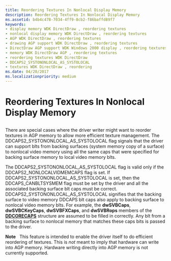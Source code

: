 ```yaml
---
title: Reordering Textures In Nonlocal Display Memory
description: Reordering Textures In Nonlocal Display Memory
ms.assetid: b4b4c478-7034-4ff9-8cb2-f86baffd89f7
keywords:
- display memory WDK DirectDraw , reordering textures
- nonlocal display memory WDK DirectDraw , reordering textures
- AGP WDK DirectDraw , reordering textures
- drawing AGP support WDK DirectDraw , reordering textures
- DirectDraw AGP support WDK Windows 2000 display , reordering textures
- memory WDK DirectDraw AGP , reordering textures
- reordering textures WDK DirectDraw
- DDCAPS2_SYSTONONLOCAL_AS_SYSTOLOCAL
- textures WDK DirectDraw , reordering
ms.date: 04/20/2017
ms.localizationpriority: medium
---
```


# Reordering Textures In Nonlocal Display Memory


## <span id="ddk_reordering_textures_in_nonlocal_display_memory_gg"></span><span id="DDK_REORDERING_TEXTURES_IN_NONLOCAL_DISPLAY_MEMORY_GG"></span>


There are special cases where the driver writer might want to reorder textures in AGP memory to allow more efficient texture management. The DDCAPS2\_SYSTONONLOCAL\_AS\_SYSTOLOCAL flag signals that the driver can support blts from backing surfaces (system memory copy of a surface) to nonlocal video memory using all the same caps that were specified for backing surface memory to local video memory blts.

The DDCAPS2\_SYSTONONLOCAL\_AS\_SYSTOLOCAL flag is valid only if the DDCAPS2\_NONLOCALVIDMEMCAPS flag is set. If DDCAPS2\_SYSTONONLOCAL\_AS\_SYSTOLOCAL is set, then the DDCAPS\_CANBLTSYSMEM flag must be set by the driver and all the associated backing surface blt caps must be correct. DDCAPS2\_SYSTONONLOCAL\_AS\_SYSTOLOCAL signifies that the backing surface to video memory DDCAPS blt caps also apply to backing surface to nonlocal video memory blts. For example, the **dwSVBCaps**, **dwSVBCKeyCaps**, **dwSVBFXCaps**, and **dwSVBRops** members of the [**DDCORECAPS**](/windows/win32/api/ddrawi/ns-ddrawi-_ddcorecaps) structure are assumed to be filled in correctly. Any blt from a backing surface to nonlocal memory that matches these caps bits is passed to the driver.

**Note**   This feature is intended to enable the driver itself to do efficient reordering of textures. This is *not* meant to imply that hardware can write into AGP memory. Hardware writing directly into AGP memory is not currently supported.

 

 

